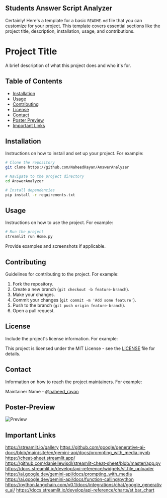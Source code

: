 ## Students Answer Script Analyzer


Certainly! Here's a template for a basic `README.md` file that you can customize for your project. This template covers essential sections like the project title, description, installation, usage, and contributions.


# Project Title

A brief description of what this project does and who it's for.

## Table of Contents

- [Installation](#installation)
- [Usage](#usage)
- [Contributing](#contributing)
- [License](#license)
- [Contact](#contact)
- [Poster Preview](#poster-preview)
- [Important Links](#important-links)

## Installation

Instructions on how to install and set up your project. For example:

```bash
# Clone the repository
git clone https://github.com/NaheedRayan/AnswerAnalyzer

# Navigate to the project directory
cd AnswerAnalyzer

# Install dependencies
pip install -r requirements.txt
```

## Usage

Instructions on how to use the project. For example:

```bash
# Run the project
streamlit run Home.py
```

Provide examples and screenshots if applicable.

## Contributing

Guidelines for contributing to the project. For example:

1. Fork the repository.
2. Create a new branch (`git checkout -b feature-branch`).
3. Make your changes.
4. Commit your changes (`git commit -m 'Add some feature'`).
5. Push to the branch (`git push origin feature-branch`).
6. Open a pull request.

## License

Include the project's license information. For example:

This project is licensed under the MIT License - see the [LICENSE](LICENSE) file for details.

## Contact

Information on how to reach the project maintainers. For example:

Maintainer Name - [@naheed_rayan]() 





## Poster-Preview

![Preview](image01.jpg)






## Important Links

https://streamlit.io/gallery
https://github.com/google/generative-ai-docs/blob/main/site/en/gemini-api/docs/prompting_with_media.ipynb
https://cheat-sheet.streamlit.app/
https://github.com/daniellewisdl/streamlit-cheat-sheet/blob/master/app.py
https://docs.streamlit.io/develop/api-reference/widgets/st.file_uploader
https://ai.google.dev/gemini-api/docs/prompting_with_media
https://ai.google.dev/gemini-api/docs/function-calling/python
https://python.langchain.com/v0.1/docs/integrations/chat/google_generative_ai/
https://docs.streamlit.io/develop/api-reference/charts/st.bar_chart


